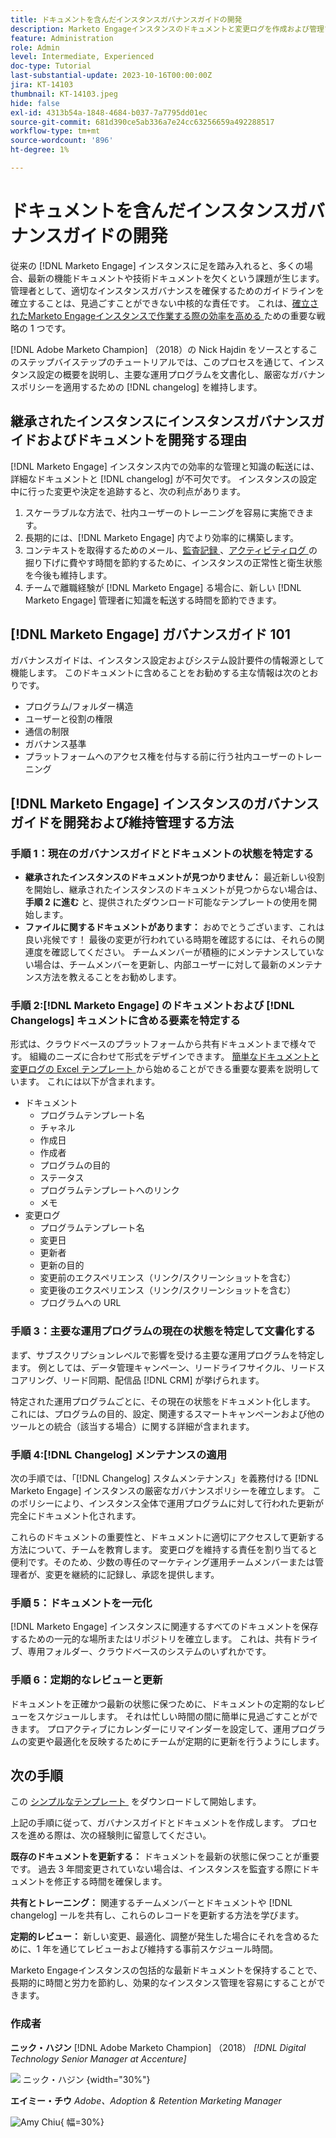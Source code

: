 ```yaml
---
title: ドキュメントを含んだインスタンスガバナンスガイドの開発
description: Marketo Engageインスタンスのドキュメントと変更ログを作成および管理するための堅牢な手順を確立する方法を説明します。 これにより、チームの知識の共有に要する時間が節約されるだけでなく、インスタンスの正常性と効率も向上します。
feature: Administration
role: Admin
level: Intermediate, Experienced
doc-type: Tutorial
last-substantial-update: 2023-10-16T00:00:00Z
jira: KT-14103
thumbnail: KT-14103.jpeg
hide: false
exl-id: 4313b54a-1848-4684-b037-7a7795dd01ec
source-git-commit: 681d390ce5ab336a7e24cc63256659a492288517
workflow-type: tm+mt
source-wordcount: '896'
ht-degree: 1%

---
```


# ドキュメントを含んだインスタンスガバナンスガイドの開発

従来の [!DNL Marketo Engage] インスタンスに足を踏み入れると、多くの場合、最新の機能ドキュメントや技術ドキュメントを欠くという課題が生じます。 管理者として、適切なインスタンスガバナンスを確保するためのガイドラインを確立することは、見過ごすことができない中核的な責任です。 これは、[&#x200B; 確立されたMarketo Engageインスタンスで作業する際の効率を高める &#x200B;](https://nation.marketo.com/t5/champion-program-blogs/3-tips-to-increase-your-efficiency-in-an-inherited-instance/ba-p/247582) ための重要な戦略の 1 つです。

[!DNL Adobe Marketo Champion] （2018）の Nick Hajdin をソースとするこのステップバイステップのチュートリアルでは、このプロセスを通じて、インスタンス設定の概要を説明し、主要な運用プログラムを文書化し、厳密なガバナンスポリシーを適用するための [!DNL changelog] を維持します。

## 継承されたインスタンスにインスタンスガバナンスガイドおよびドキュメントを開発する理由

[!DNL Marketo Engage] インスタンス内での効率的な管理と知識の転送には、詳細なドキュメントと [!DNL changelog] が不可欠です。 インスタンスの設定中に行った変更や決定を追跡すると、次の利点があります。

1. スケーラブルな方法で、社内ユーザーのトレーニングを容易に実施できます。
2. 長期的には、[!DNL Marketo Engage] 内でより効率的に構築します。
3. コンテキストを取得するためのメール、[&#x200B; 監査記録 &#x200B;](https://experienceleague.adobe.com/docs/marketo/using/product-docs/administration/audit-trail/audit-trail-overview.html?lang=ja)、[&#x200B; アクティビティログ &#x200B;](https://experienceleague.adobe.com/docs/marketo/using/product-docs/core-marketo-concepts/smart-lists-and-static-lists/managing-people-in-smart-lists/locate-the-activity-log-for-a-person.html?lang=ja) の掘り下げに費やす時間を節約するために、インスタンスの正常性と衛生状態を今後も維持します。
4. チームで離職経験が [!DNL Marketo Engage] る場合に、新しい [!DNL Marketo Engage] 管理者に知識を転送する時間を節約できます。

## [!DNL Marketo Engage] ガバナンスガイド 101

ガバナンスガイドは、インスタンス設定およびシステム設計要件の情報源として機能します。 このドキュメントに含めることをお勧めする主な情報は次のとおりです。

* プログラム/フォルダー構造
* ユーザーと役割の権限
* 通信の制限
* ガバナンス基準
* プラットフォームへのアクセス権を付与する前に行う社内ユーザーのトレーニング

## [!DNL Marketo Engage] インスタンスのガバナンスガイドを開発および維持管理する方法

### 手順 1：現在のガバナンスガイドとドキュメントの状態を特定する

* **継承されたインスタンスのドキュメントが見つかりません：** 最近新しい役割を開始し、継承されたインスタンスのドキュメントが見つからない場合は、**手順 2 に進む** と、提供されたダウンロード可能なテンプレートの使用を開始します。
* **ファイルに関するドキュメントがあります：** おめでとうございます、これは良い兆候です！ 最後の変更が行われている時期を確認するには、それらの関連度を確認してください。 チームメンバーが積極的にメンテナンスしていない場合は、チームメンバーを更新し、内部ユーザーに対して最新のメンテナンス方法を教えることをお勧めします。

### 手順 2:[!DNL Marketo Engage] のドキュメントおよび [!DNL Changelogs] キュメントに含める要素を特定する

形式は、クラウドベースのプラットフォームから共有ドキュメントまで様々です。 組織のニーズに合わせて形式をデザインできます。 [&#x200B; 簡単なドキュメントと変更ログの Excel テンプレート &#x200B;](/help/tutorial-inherited-instance/_assets/downloads/Adobe_Marketo_Engage_Inherited_Instance_Documentation-Changlog.xlsx) から始めることができる重要な要素を説明しています。 これには以下が含まれます。

* ドキュメント
   * プログラムテンプレート名
   * チャネル
   * 作成日
   * 作成者
   * プログラムの目的
   * ステータス
   * プログラムテンプレートへのリンク
   * メモ
* 変更ログ
   * プログラムテンプレート名
   * 変更日
   * 更新者
   * 更新の目的
   * 変更前のエクスペリエンス（リンク/スクリーンショットを含む）
   * 変更後のエクスペリエンス（リンク/スクリーンショットを含む）
   * プログラムへの URL

### 手順 3：主要な運用プログラムの現在の状態を特定して文書化する

まず、サブスクリプションレベルで影響を受ける主要な運用プログラムを特定します。 例としては、データ管理キャンペーン、リードライフサイクル、リードスコアリング、リード同期、配信品 [!DNL CRM] が挙げられます。

特定された運用プログラムごとに、その現在の状態をドキュメント化します。 これには、プログラムの目的、設定、関連するスマートキャンペーンおよび他のツールとの統合（該当する場合）に関する詳細が含まれます。

### 手順 4:[!DNL Changelog] メンテナンスの適用

次の手順では、「[!DNL Changelog] スタムメンテナンス」を義務付ける [!DNL Marketo Engage] インスタンスの厳密なガバナンスポリシーを確立します。 このポリシーにより、インスタンス全体で運用プログラムに対して行われた更新が完全にドキュメント化されます。

これらのドキュメントの重要性と、ドキュメントに適切にアクセスして更新する方法について、チームを教育します。 変更ログを維持する責任を割り当てると便利です。そのため、少数の専任のマーケティング運用チームメンバーまたは管理者が、変更を継続的に記録し、承認を提供します。

### 手順 5：ドキュメントを一元化

[!DNL Marketo Engage] インスタンスに関連するすべてのドキュメントを保存するための一元的な場所またはリポジトリを確立します。 これは、共有ドライブ、専用フォルダー、クラウドベースのシステムのいずれかです。

### 手順 6：定期的なレビューと更新

ドキュメントを正確かつ最新の状態に保つために、ドキュメントの定期的なレビューをスケジュールします。 それは忙しい時間の間に簡単に見過ごすことができます。 プロアクティブにカレンダーにリマインダーを設定して、運用プログラムの変更や最適化を反映するためにチームが定期的に更新を行うようにします。

## 次の手順

この [&#x200B; シンプルなテンプレート &#x200B;](/help/tutorial-inherited-instance/_assets/downloads/Adobe_Marketo_Engage_Inherited_Instance_Documentation-Changlog.xlsx) をダウンロードして開始します。

上記の手順に従って、ガバナンスガイドとドキュメントを作成します。 プロセスを進める際は、次の経験則に留意してください。

**既存のドキュメントを更新する：**
ドキュメントを最新の状態に保つことが重要です。 過去 3 年間変更されていない場合は、インスタンスを監査する際にドキュメントを修正する時間を確保します。

**共有とトレーニング：**
関連するチームメンバーとドキュメントや [!DNL changelog] ールを共有し、これらのレコードを更新する方法を学びます。

**定期的レビュー：** 新しい変更、最適化、調整が発生した場合にそれを含めるために、1 年を通じてレビューおよび維持する事前スケジュール時間。

Marketo Engageインスタンスの包括的な最新ドキュメントを保持することで、長期的に時間と労力を節約し、効果的なインスタンス管理を容易にすることができます。

### 作成者

**ニック・ハジン**
[!DNL Adobe Marketo Champion] （2018）
*[!DNL Digital Technology Senior Manager at Accenture]*

![&#x200B; ニック・ハジン &#x200B;](/help/tutorial-inherited-instance/_assets/authors/Customer_Author_Nicholas_Hajdin.png){width="30%"}

**エイミー・チウ**
*Adobe、Adoption &amp; Retention Marketing Manager*

![Amy Chiu](/help/tutorial-inherited-instance/_assets/authors/Adobe_Author_Amy_Chiu.png){ 幅=30%}

